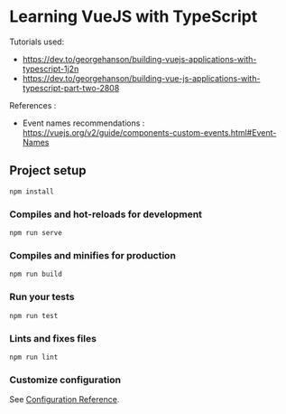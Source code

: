 # Learning VueJS with TypeScript

Tutorials used: 

- https://dev.to/georgehanson/building-vuejs-applications-with-typescript-1j2n
- https://dev.to/georgehanson/building-vue-js-applications-with-typescript-part-two-2808

References :

- Event names recommendations : https://vuejs.org/v2/guide/components-custom-events.html#Event-Names


## Project setup
```
npm install
```

### Compiles and hot-reloads for development
```
npm run serve
```

### Compiles and minifies for production
```
npm run build
```

### Run your tests
```
npm run test
```

### Lints and fixes files
```
npm run lint
```

### Customize configuration
See [Configuration Reference](https://cli.vuejs.org/config/).
